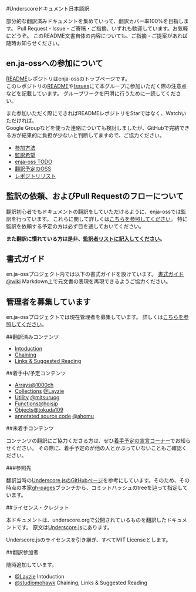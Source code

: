 #Underscoreドキュメント日本語訳

部分的な翻訳済みドキュメントを集めていって、翻訳カバー率100%を目指します。 
Pull Request・Issue・ご寄稿・ご指摘、いずれも歓迎しています。お気軽にどうぞ。 
このREADME文書自体の内容についても、ご指摘・ご提案があれば随時お知らせください。

## en.ja-ossへの参加について

[README](https://github.com/enja-oss/README)レポジトリはenja-ossのトップページです。  
このレポジトリの[README](https://github.com/enja-oss/README/blob/master/readme.md)や[Issues](https://github.com/enja-oss/README/issues)にて本グループに参加いただく際の注意点などを記載しています。
グループワークを円滑に行うために一読してください。  

また参加いただく際にできればREADMEレポジトリをStarではなく、Watchいただければ。  
Google Groupなどを使った連絡についても検討しましたが、GitHubで完結できる方が結果的に負担が少ないと判断してますので、ご協力ください。

- [参加方法](https://github.com/enja-oss/README/blob/master/readme.md#%E5%8F%82%E5%8A%A0%E6%96%B9%E6%B3%95)
- [監訳希望](https://github.com/enja-oss/README/blob/master/readme.md#%E7%9B%A3%E8%A8%B3%E5%B8%8C%E6%9C%9B)
- [enja-oss TODO](https://github.com/enja-oss/README/blob/master/readme.md#enja-oss-todo)
- [翻訳予定のOSS](https://github.com/enja-oss/README/blob/master/readme.md#%E7%BF%BB%E8%A8%B3%E4%BA%88%E5%AE%9A%E3%81%AEoss)
- [レポジトリリスト](https://github.com/enja-oss/README/blob/master/readme.md#%E3%83%AC%E3%83%9D%E3%82%B8%E3%83%88%E3%83%AA%E3%83%AA%E3%82%B9%E3%83%88)

## 監訳の依頼、およびPull Requestのフローについて

翻訳初心者でもドキュメントの翻訳をしていただけるように、enja-ossでは監訳を行っています。 
これらに関して詳しくは[こちらを参照してください](https://github.com/enja-oss/README/wiki/Review-and-Pull-Request-Flow)。
特に監訳を依頼する予定の方は必ず目を通しておいてください。

**また翻訳に慣れている方は是非、[監訳者リストに記入してください](https://github.com/enja-oss/README/issues/5)。**

## 書式ガイド

en.ja-ossプロジェクト内では以下の書式ガイドを設けています。 
[書式ガイド@wiki](https://github.com/enja-oss/README/wiki/markdown-in-japanese) 
Markdown上で元文書の表現を再現できるようご協力ください。

## 管理者を募集しています

en.ja-ossプロジェクトでは現在管理者を募集しています。 
詳しくは[こちらを参照してください](https://github.com/enja-oss/README/issues/12)。

##翻訳済みコンテンツ

- [Intoduction](https://github.com/enja-oss/Underscore/blob/master/docs/Introduction.md)
- [Chaining](https://github.com/enja-oss/Underscore/blob/master/docs/Chaining.md)
- [Links & Suggested Reading](https://github.com/enja-oss/Underscore/blob/master/docs/Links-and-Suggested-reading.md)

##着手中/予定コンテンツ

- [Arrays](http://underscorejs.org/#arrays)[@1000ch](https://github.com/1000ch)
- [Collections](http://underscorejs.org/#collections) [@Layzie](https://github.com/Layzie)
- [Utility](http://underscorejs.org/#utility) [@mitsuruog](https://github.com/mitsuruog)
- [Functions](http://underscorejs.org/#functions)[@hoisjp](https://github.com/hoisjp)
- [Objects](http://underscorejs.org/#objects)[@tokuda109](https://github.com/tokuda109) 
- [annotated source code](http://underscorejs.org/docs/underscore.html) [@ahomu](https://github.com/ahomu)

##未着手コンテンツ


コンテンツの翻訳にご協力くださる方は、ぜひ[着手予定の宣言コーナー](https://github.com/enja-oss/Underscore/issues/1)でお知らせください。
その際に、着手予定のが他の人とかぶっていないこともご確認ください。

###参照先

翻訳当時の[Underscore.jsのGitHubページ](http://underscorejs.org/)を参考にしています。そのため、その時点の本家[gh-pages](https://github.com/documentcloud/underscore/tree/gh-pages)ブランチから、コミットハッシュのtreeを辿って指定しています。

##ライセンス・クレジット

本ドキュメントは、underscore.orgで公開されているものを翻訳したドキュメントです。 
原文は[Underscore.js](http://underscorejs.org/ "Underscore.js")にあります。

Underscore.jsのライセンスを引き継ぎ、すべてMIT Licenseとします。

##翻訳参加者

随時追加しています。

- [@Layzie](https://github.com/Layzie) Intoduction
- [@studiomohawk](https://github.com/studiomohawk) Chaining, Links & Suggested Reading
